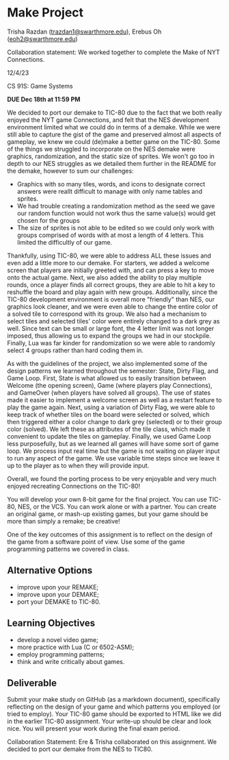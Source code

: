 # Make Project

Trisha Razdan (trazdan1@swarthmore.edu), Erebus Oh (eoh2@swarthmore.edu)

Collaboration statement: We worked together to complete the Make of NYT Connections.

12/4/23

CS 91S: Game Systems


**DUE Dec 18th at 11:59 PM**


We decided to port our demake to TIC-80 due to the fact that we both really enjoyed the NYT game Connections, and felt that the NES development environment limited what we could do in terms of a demake. While we were still able to capture the gist of the game and preserved almost all aspects of gameplay, we knew we could (de)make a better game on the TIC-80. Some of the things we struggled to incorporate on the NES demake were graphics, randomization, and the static size of sprites. We won't go too in depth to our NES struggles as we detailed them further in the README for the demake, however to sum our challenges:

- Graphics with so many tiles, words, and icons to designate correct answers were reallt difficult to manage with only name tables and sprites.
- We had trouble creating a randomization method as the seed we gave our random function would not work thus the same value(s) would get chosen for the groups
- The size of sprites is not able to be edited so we could only work with groups comprised of words with at most a length of 4 letters. This limited the difficultly of our game.

Thankfully, using TIC-80, we were able to address ALL these issues and even add a little more to our demake. For starters, we added a welcome screen that players are initially greeted with, and can press a key to move onto the actual game. Next, we also added the ability to play multiple rounds, once a player finds all correct groups, they are able to hit a key to reshuffle the board and play again with new groups. Additionally, since the TIC-80 development environment is overall more "friendly" than NES, our graphics look cleaner, and we were even able to change the entire color of a solved tile to correspond with its group. We also had a mechanism to select tiles and selected tiles' color were entirely changed to a dark grey as well. Since text can be small or large font, the 4 letter limit was not longer imposed, thus allowing us to expand the groups we had in our stockpile. Finally, Lua was far kinder for randomization so we were able to randomly select 4 groups rather than hard coding them in. 

As with the guidelines of the project, we also implemented some of the design patterns we learned throughout the semester: State, Dirty Flag, and Game Loop. First, State is what allowed us to easily transition between Welcome (the opening screen), Game (where players play Connections), and GameOver (when players have solved all groups). The use of states made it easier to implement a welcome screen as well as a restart feature to play the game again. Next, using a variation of Dirty Flag, we were able to keep track of whether tiles on the board were selected or solved, which then triggered either a color change to dark grey (selected) or to their group color (solved). We left these as attributes of the tile class, which made it convenient to update the tiles on gameplay. Finally, we used Game Loop less purposefully, but as we learned all games will have some sort of game loop. We process input real time but the game is not waiting on player input to run any aspect of the game. We use variable time steps since we leave it up to the player as to when they will provide input.

Overall, we found the porting process to be very enjoyable and very much enjoyed recreating Connections on the TIC-80!


You will develop your own 8-bit game for the final project. You can
use TIC-80, NES, or the VCS. You can work alone or with a partner. You
can create an original game, or mash-up existing games, but your game
should be more than simply a remake; be creative!

One of the key outcomes of this assignment is to reflect on the design
of the game from a software point of view. Use some of the game
programming patterns we covered in class. 

## Alternative Options

- improve upon your REMAKE;
- improve upon your DEMAKE;
- port your DEMAKE to TIC-80.


## Learning Objectives

- develop a novel video game;
- more practice with Lua (C or 6502-ASM);
- employ programming patterns;
- think and write critically about games.

## Deliverable

Submit your make study on GitHub (as a markdown document),
specifically reflecting on the design of your game and which patterns
you employed (or tried to employ). Your TIC-80 game should be exported
to HTML like we did in the earlier TIC-80 assignment. Your write-up
should be clear and look nice.  You will present your work during the
final exam period.

Collaboration Statement: Ere & Trisha collaborated on this assignment.
We decided to port our demake from the NES to TIC80.
